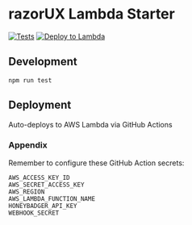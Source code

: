# razorUX Lambda Starter


[![Tests](https://github.com/razorUX/razorux-lambda-starter/actions/workflows/test.yml/badge.svg)](https://github.com/razorUX/razorux-lambda-starter/actions/workflows/test.yml)
[![Deploy to Lambda](https://github.com/razorUX/razorux-lambda-starter/actions/workflows/deploy.yml/badge.svg)](https://github.com/razorUX/razorux-lambda-starter/actions/workflows/deploy.yml)

## Development

```
npm run test
```

## Deployment

Auto-deploys to AWS Lambda via GitHub Actions

### Appendix

Remember to configure these GitHub Action secrets:

```
AWS_ACCESS_KEY_ID
AWS_SECRET_ACCESS_KEY
AWS_REGION
AWS_LAMBDA_FUNCTION_NAME
HONEYBADGER_API_KEY
WEBHOOK_SECRET
```